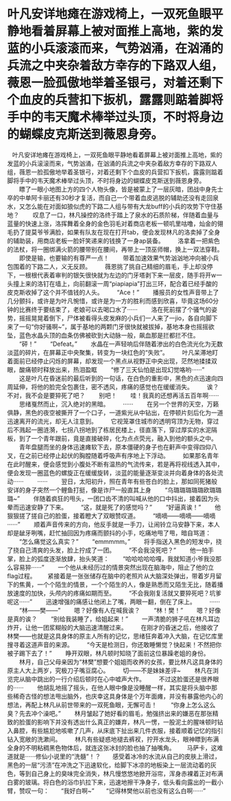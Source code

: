 # 叶凡安详地瘫在游戏椅上，一双死鱼眼平静地看着屏幕上被对面推上高地，紫的发蓝的小兵滚滚而来，气势汹涌，在汹涌的兵流之中夹杂着敌方幸存的下路双人组，薇恩一脸孤傲地举着圣银弓，对着还剩下个血皮的兵营扣下扳机，露露则踮着脚将手中的韦天魔术棒举过头顶，不时将身边的蝴蝶皮克斯送到薇恩身旁。
   叶凡安详地瘫在游戏椅上，一双死鱼眼平静地看着屏幕上被对面推上高地，紫的发蓝的小兵滚滚而来，气势汹涌，在汹涌的兵流之中夹杂着敌方幸存的下路双人组，薇恩一脸孤傲地举着圣银弓，对着还剩下个血皮的兵营扣下扳机，露露则踮着脚将手中的韦天魔术棒举过头顶，不时将身边的蝴蝶皮克斯送到薇恩身旁。
　　瞟了一眼小地图上方的四个人物头像，皆是被蒙上了一层灰暗，团战中身先士卒的中单阿卡丽还有30秒才复活，而自己一个带着血皮逃脱的辅助还没有走回泉水，又怎么能在对面如狼似虎的下路二人组与带有大龙buff的小兵的攻势下守住基地？
　　叹息了一口，林凡操控的洛终于踏上了泉水的石质阶梯，伴随着血量与蓝量的快速上涨，洛挥舞着全身的金色羽毛对着商店老板一顿叽里咕噜，灿金的翎毛扔了提莫爷爷满脸，如果有队友在现在打开tab，便会发现林凡的洛卖掉了全身的辅助装，用商店老板一脸奸笑递来的钱换了一身ap装备。
　　洛拿着一把紫色的法杖，将一圈绑满火箭的腰带别在腰间，再带上一顶巫师帽，换上一双法穿鞋。
　　即使是输，也要输的有尊严一点！
　　带着加速效果气势汹汹地冲向被小兵包围着的下路二人，义无反顾。
　　薇恩挑了挑自己精细的眉毛，手上却没停下，一根根代表着审判的银矢很快就为左边的门牙塔剥下来一层皮，随手将开w一头撞上来的洛钉在墙上，向前翻滚一周“piapiapia”打出三环，配合着已经手酸的皮克斯收掉了这个并不值钱的人头。
　　“Ace！”
　　播报员的女性声音带上了几分颤抖，或许是为叶凡惋惜，或许是为一方的胜利而感到欣喜，毕竟这场60分钟的比赛终于要结束了，老娘可以去喝口水了······
　　洛在死前摆了个骚气的姿势，摇摇晃晃着倒下，尸体被看得头皮发麻的小兵们一人来了一jio，各自向脚下来了一句“你好骚啊~”，属于基地的两颗门牙很快就被拔掉，基地本身也摇摇欲坠，蓝色水晶头顶的血条仿佛被砍到大动脉一般，飙血那是拦都拦不住。
　　“砰！”
　　“Defeat。”
　　水晶在一声轻响后伴随着渗出的白色流光化为无数淡蓝的碎片，在屏幕正中央聚集，转变为一块红色的“失败”。
　　叶凡呆滞地盯着面前已经停止闪烁的屏幕，却发现一个黑点从视野正中央出现，茫然地揉揉双眼，酸痛顿时释放出来，热泪盈眶
　　“修了三天仙怕是出现幻觉咯哟······”
　　这是叶凡在昏迷前的最后听到的一句话，在白色的重影中，黑色的点迅速向四周延伸，将他的脸完全包裹住，密不透风，疼痛的感觉也在缓缓消失。
　　诶？不对，我不会是要猝死了吧？
　　别吧！
　　哇！我真的还想再活五百年啊······
　　思绪戛然而止，沉入绝对的黑暗。
　　······
　　在另一个世界的天空，万籁俱静，黑色的夜空被撕开了一个口子，一道紫光从中钻出，在停顿片刻后化为一道迅速离开的流光，却无人注意到。
　　它视笼罩住城市的透明穹顶为无物，穿过后不溅起一圈涟漪，七拐八拐地到了栋居民楼上，径直落下，穿过厚实的水泥隔板，到了一个青年跟前，竟是直接破碎，化为点点荧光，融入到他的额头之中。
　　青年盘腿而坐的身体迅速瘫软下去，原本僵硬的身子也在鼾声中变得四仰八叉，在之前已经停止起伏的胸膛随着呼吸声有序地上下浮动。
　　如果那名青年在此时醒来，便会感觉到小腹处不断有温热的气流传来，若是再将视线透入其中，便会发现一圈蓝色的螺旋正在缓缓旋转，淡蓝的能量逐渐变淡并向着身体的各处流动······
　　······
　　翌日，太阳初升，照在青年有些苍白的脸上，那如同死猪般安详的身子突然一个鲤鱼打挺，像是诈尸一般直其上身
　　“乌璐璐璐璐璐欧璐璐璐~”
　　伴随着疯狂的甩头，一团口齿不清的叫喊从他的口中抖出，接着因为头晕而迅速安静了下来。
　　“这，就是死了的感觉吗？”
　　“好逼真诶！”
　　他狠狠搓了搓自己的脸蛋，接着瞪大了双眼赞叹道。
　　“嘀嘀——嘀嘀——嘀嘀······”
　　顺着声音传来的方向，他反手就是一手刀，让闹铃立马安静下来，本人却是龇牙咧嘴，赶忙抽回因为疼痛而颤抖的小手，吃痛地甩了甩，暗自骂道：
　　“怎么痛觉这么真实？”
　　“emmmmm。”
　　将手指送入黑色的短发中，挠了挠自己清爽的头发，脸上拧成了一团。
　　“不会我没死吧？”
　　他一拍手掌，脸上的弧度逐渐放肆，抬头笑道：
　　“哈哈哈哈哈嘎，我就知道小爷我没那么容易猝······”
　　一个他从未经历过的情景突然出现在脑海中，阻止了他的立flag过程。
      紧接着是一张张储存在脑中的老照片从大脑深处弹出，带着岁月留下的焦黄，一个个陌生的情景，一个个陌生的人，像是熟悉而又陌生无比，随着播放速度的加快，头颅内的疼痛如期而至。
　　“不会我刚复活就又要猝死吧？坑爹呢这······”
　　迅速增强的痛感让他闭上了嘴，两眼一翻，倒在了床上。
　　······
　　“林——樊——”
　　嗯？好像有人在喊我诶？
　　“林！樊！”
　　嗯？好像是真的诶？
　　“别给我装睡了，给姐起来！”
　　一声清脆的狮子吼在林凡耳边炸开，让他一团浆糊般的大脑迅速清醒过来。
　　在刚才的昏迷之后，他接收了林樊——也就是这具身体的原主人所有的记忆，思绪狂奔着冲入大脑，在记忆库里搜寻着这道声音的来源。
　　“今天是检测日，你还敢睡懒觉？快起来！不然把你被子踢下去了！”
　　睁开双眼，林凡顿时知晓了面前这位暴躁老姐的身份。
　　林月，自己父母亲因为“林樊”想要个姐姐而收养的女孩，要比林凡这具身体的原主人大上两岁，究极刀子嘴豆腐心。
　　切——不是妹妹差评~
　　林凡在浏览完从脑中跳出的一行介绍后顿时在心中嘘声大作。
　　不过这脸蛋还是很养眼的······
　　他胡乱地摇了摇头，在他人眼中像是没睡醒一样，其实是将头脑中那些稀奇古怪的想法甩出脑外，也庆幸这具身体是个万年面瘫，并没有暴露他内心的想法，再配上林凡从前世带来的一双死鱼眼，无懈可击！
　　“你身上怎么这么臭？先去冲个澡吧。”
　　林月皱起了她好看的眉毛，勉强挤出来的嫌恶在那张精致的脸蛋的影响下并没有透出什么真正的嫌弃，林凡一愣，一股泥土的腥味顿时钻入鼻腔，有些尴尬地咳嗽了几声，从床底下扯出来几件衣服，接着顺着记忆的指引钻入宽敞的洗漱间。
　　林凡有些疑惑地褪去裤衩，拧开水龙头，眼神瞟到布满全身的不明粘稠黑色物体后，就连这张冰封的脸也抽了抽嘴角。
      马萨卡，这难道就是······修仙小说里的“洗髓”！？
      感受着冰冷的水流从自己的皮肤上滑过，黑色的一层“污渍”在冲洗之下迅速软化，给脚下冰凉的地板染上一层流动着的灰色，等到自己身上的臭味完全消失，林凡慢悠悠地掀开浴帘，浑身赤裸着正对布满白雾的玻璃。将白色的浴巾扒拉下来，迅速地擦干净身子，低头看向露出的一截小臂，赞叹一句：
      “我好白啊~”
      “记得林樊他以前也没有这么白啊······”

     